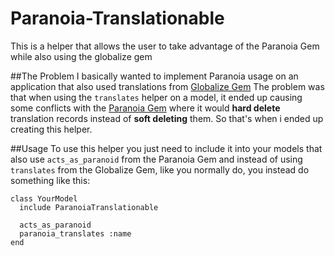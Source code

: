 # Paranoia-Translationable
This is a helper that allows the user to take advantage of the Paranoia Gem while also using the globalize gem


##The Problem
I basically wanted to implement Paranoia usage on an application that also used translations from [Globalize Gem](https://github.com/globalize/globalize)
The problem was that when using the `translates` helper on a model, it ended up causing some conflicts with the [Paranoia Gem](https://github.com/rubysherpas/paranoia) where it would **hard delete** translation records instead of **soft deleting** them.
So that's when i ended up creating this helper.

##Usage
To use this helper you just need to include it into your models that also use `acts_as_paranoid` from the Paranoia Gem and instead of using `translates` from the Globalize Gem, like you normally do, you instead do something like this:

```
class YourModel
  include ParanoiaTranslationable

  acts_as_paranoid
  paranoia_translates :name
end
```
